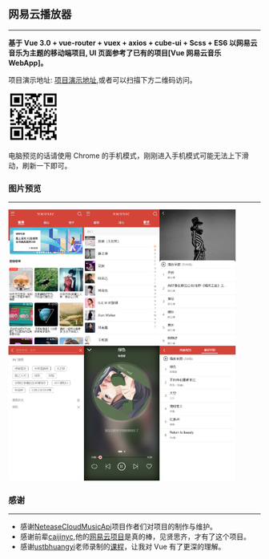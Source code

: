 ## 网易云播放器
***

**基于 Vue 3.0 + vue-router + vuex + axios + cube-ui + Scss + ES6 以网易云音乐为主题的移动端项目, UI 页面参考了已有的项目[Vue 网易云音乐 WebApp]。**

项目演示地址: [项目演示地址](http://tea.hhp.im/),或者可以扫描下方二维码访问。

<img src='./doc/img/pre.jpg' height='100px' />

电脑预览的话请使用 Chrome 的手机模式，刚刚进入手机模式可能无法上下滑动，刷新一下即可。

### 图片预览
***

<img src='./doc/img/推荐.png' width='30%' /><img src='./doc/img/歌手.png' width='30%' /><img src='./doc/img/歌手详情.png' width='30%' />
<img src='./doc/img/搜索.png' width='30%' /><img src='./doc/img/播放内核.png' width='30%' /><img src='./doc/img/个人中心.png' width='30%' />

### 感谢
***

- 感谢[NeteaseCloudMusicApi](https://binaryify.github.io/NeteaseCloudMusicApi/#/?id=neteasecloudmusicapi)项目作者们对项目的制作与维护。
- 感谢前辈[caijinyc](https://github.com/caijinyc),他的[网易云项目](https://github.com/caijinyc/vue-music-webapp)是真的棒，见贤思齐，才有了这个项目。
- 感谢[ustbhuangyi](https://github.com/ustbhuangyi)老师录制的[课程](http://coding.imooc.com/class/107.html)，让我对 Vue 有了更深的理解。
